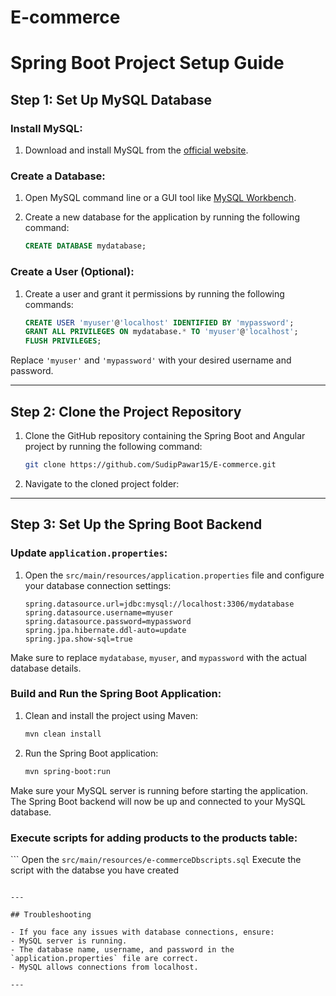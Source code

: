 # E-commerce

# Spring Boot Project Setup Guide

## Step 1: Set Up MySQL Database

### Install MySQL:
1. Download and install MySQL from the [official website](https://dev.mysql.com/downloads/installer/).

### Create a Database:
1. Open MySQL command line or a GUI tool like [MySQL Workbench](https://dev.mysql.com/downloads/workbench/).
2. Create a new database for the application by running the following command:

    ```sql
    CREATE DATABASE mydatabase;
    ```

### Create a User (Optional):
1. Create a user and grant it permissions by running the following commands:

    ```sql
    CREATE USER 'myuser'@'localhost' IDENTIFIED BY 'mypassword';
    GRANT ALL PRIVILEGES ON mydatabase.* TO 'myuser'@'localhost';
    FLUSH PRIVILEGES;
    ```

Replace `'myuser'` and `'mypassword'` with your desired username and password.

---

## Step 2: Clone the Project Repository

1. Clone the GitHub repository containing the Spring Boot and Angular project by running the following command:

    ```bash
    git clone https://github.com/SudipPawar15/E-commerce.git
    ```

2. Navigate to the cloned project folder:


---

## Step 3: Set Up the Spring Boot Backend


### Update `application.properties`:
1. Open the `src/main/resources/application.properties` file and configure your database connection settings:

    ```properties
    spring.datasource.url=jdbc:mysql://localhost:3306/mydatabase
    spring.datasource.username=myuser
    spring.datasource.password=mypassword
    spring.jpa.hibernate.ddl-auto=update
    spring.jpa.show-sql=true
    ```

Make sure to replace `mydatabase`, `myuser`, and `mypassword` with the actual database details.



### Build and Run the Spring Boot Application:
1. Clean and install the project using Maven:

    ```bash
    mvn clean install
    ```

2. Run the Spring Boot application:

    ```bash
    mvn spring-boot:run
    ```

Make sure your MySQL server is running before starting the application. The Spring Boot backend will now be up and connected to your MySQL database.

### Execute scripts for adding products to the products table:
  ``` Open the `src/main/resources/e-commerceDbscripts.sql`
      Execute the script with the databse you have created
   ```

---

## Troubleshooting

- If you face any issues with database connections, ensure:
  - MySQL server is running.
  - The database name, username, and password in the `application.properties` file are correct.
  - MySQL allows connections from localhost.

---

